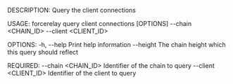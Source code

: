 DESCRIPTION:
Query the client connections

USAGE:
    forcerelay query client connections [OPTIONS] --chain <CHAIN_ID> --client <CLIENT_ID>

OPTIONS:
    -h, --help               Print help information
        --height <HEIGHT>    The chain height which this query should reflect

REQUIRED:
        --chain <CHAIN_ID>      Identifier of the chain to query
        --client <CLIENT_ID>    Identifier of the client to query
